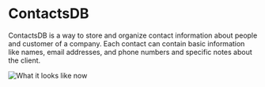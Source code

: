 ContactsDB
=======

ContactsDB is a way to store and organize contact information about people and customer of a company. Each contact can contain basic information like names, email addresses, and phone numbers and specific notes about the client. 

![What it looks like now](https://s3.gifyu.com/images/ezgif-1-f7101487068b.gif)
